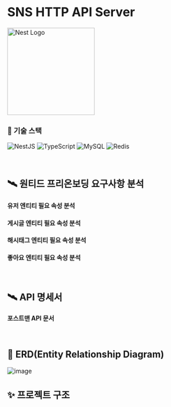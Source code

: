 # SNS HTTP API Server

<p align="left">
  <a href="http://nestjs.com/" target="blank"><img src="https://nestjs.com/img/logo-small.svg" width="200" alt="Nest Logo" /></a>
</p>


### 🏹 기술 스택

![NestJS](https://img.shields.io/badge/NestJS-E0234E.svg?&style=for-the-badge&logo=NestJS&logoColor=white)
![TypeScript](https://img.shields.io/badge/TypeScript-3178C6.svg?&style=for-the-badge&logo=TypeScript&logoColor=white)
![MySQL](https://img.shields.io/badge/MySQL-4479A1.svg?&style=for-the-badge&logo=MySQL&logoColor=white)
![Redis](https://img.shields.io/badge/Redis-DC382D.svg?&style=for-the-badge&logo=Redis&logoColor=white)

<br>

## 🛰️ 원티드 프리온보딩 요구사항 분석

#### 유저 엔티티 필요 속성 분석
#### 게시글 엔티티 필요 속성 분석
#### 해시태그 엔티티 필요 속성 분석
#### 좋아요 엔티티 필요 속성 분석

<br>

## 🛰️ API 명세서
**포스트맨 API 문서**


<br>

## 🔀 ERD(Entity Relationship Diagram)
![image](https://user-images.githubusercontent.com/81298415/192096441-ac9e2723-f240-4e83-ac35-97fbad37e649.png)


## ✨ 프로젝트 구조

<br>
